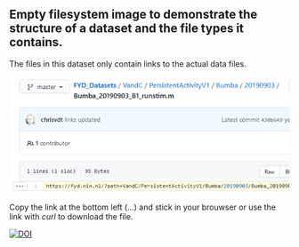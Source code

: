 ## Empty filesystem image to demonstrate the structure of a dataset and the file types it contains. 

The files in this dataset only contain links to the actual data files.  


![](img.png?raw=true)  

Copy the link at the bottom left (...) and stick in your brouwser or use the link with *curl* to download the file.  

[![DOI](https://zenodo.org/badge/DOI/10.5281/zenodo.4716654.svg)](https://doi.org/10.5281/zenodo.4716654)
